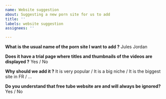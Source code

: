```yaml
---
name: Website suggestion
about: Suggesting a new porn site for us to add
title: ''
labels: website suggestion
assignees: ''

---
```


**What is the usual name of the porn site I want to add ?**
Jules Jordan

**Does it have a trial  page where titles and thumbnails of the videos are displayed ?**
Yes / No

**Why should we add it ?**
It is very popular / It is a big niche / It is the biggest site in FR / ...

**Do you understand that free tube website are and will always be ignored?**
Yes / No

